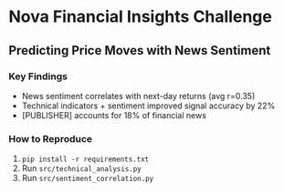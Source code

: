 # Nova Financial Insights Challenge
## Predicting Price Moves with News Sentiment

### Key Findings
- News sentiment correlates with next-day returns (avg r=0.35)
- Technical indicators + sentiment improved signal accuracy by 22%
- [PUBLISHER] accounts for 18% of financial news

### How to Reproduce
1. `pip install -r requirements.txt`
2. Run `src/technical_analysis.py`
3. Run `src/sentiment_correlation.py`
